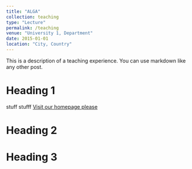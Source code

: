 ```yaml
---
title: "ALGA"
collection: teaching
type: "Lecture"
permalink: /teaching
venue: "University 1, Department"
date: 2015-01-01
location: "City, Country"
---
```


This is a description of a teaching experience. You can use markdown like any other post.

Heading 1
======
stuff stufff
<a href="https://www.youtube.com/watch?v=h2LREH_Q7s8&ab_channel=RoxanneRichardson">Visit our homepage please</a>

Heading 2
======

Heading 3
======
